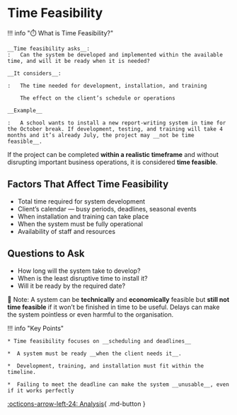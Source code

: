 # Time Feasibility

!!! info "⏱️ What is Time Feasibility?"

    __Time feasibility asks__:  
    :   Can the system be developed and implemented within the available time, and will it be ready when it is needed?

    __It considers__:

    :   The time needed for development, installation, and training

        The effect on the client’s schedule or operations

    __Example__

    :   A school wants to install a new report-writing system in time for the October break. If development, testing, and training will take 4 months and it’s already July, the project may __not be time feasible__.

If the project can be completed __within a realistic timeframe__ and without disrupting important business operations, it is considered __time feasible__.

## Factors That Affect Time Feasibility

- Total time required for system development  
- Client’s calendar — busy periods, deadlines, seasonal events  
- When installation and training can take place  
- When the system must be fully operational  
- Availability of staff and resources  

## Questions to Ask

- How long will the system take to develop?
- When is the least disruptive time to install it?
- Will it be ready by the required date?


🚨 Note: A system can be __technically__ and __economically__ feasible but __still not time feasible__ if it won’t be finished in time to be useful. Delays can make the system pointless or even harmful to the organisation.

!!! info "Key Points"
	    
    * Time feasibility focuses on __scheduling and deadlines__
		
    *  A system must be ready __when the client needs it__.

    *  Development, training, and installation must fit within the timeline.

    *  Failing to meet the deadline can make the system __unusable__, even if it works perfectly

[:octicons-arrow-left-24: Analysis](7.0_index.md){ .md-button }